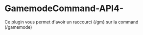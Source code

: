 # GamemodeCommand-API4-
Ce plugin vous permet d'avoir un raccourci {/gm} sur la command (/gamemode)
